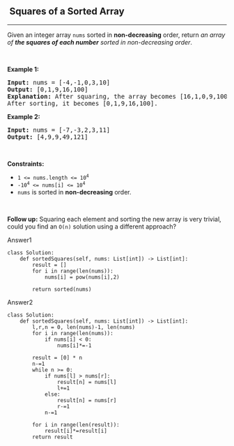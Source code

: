 <h2>  Squares of a Sorted Array</h2><hr><div><p>Given an integer array <code>nums</code> sorted in <strong>non-decreasing</strong> order, return <em>an array of <strong>the squares of each number</strong> sorted in non-decreasing order</em>.</p>

<p>&nbsp;</p>
<p><strong class="example">Example 1:</strong></p>

<pre><strong>Input:</strong> nums = [-4,-1,0,3,10]
<strong>Output:</strong> [0,1,9,16,100]
<strong>Explanation:</strong> After squaring, the array becomes [16,1,0,9,100].
After sorting, it becomes [0,1,9,16,100].
</pre>

<p><strong class="example">Example 2:</strong></p>

<pre><strong>Input:</strong> nums = [-7,-3,2,3,11]
<strong>Output:</strong> [4,9,9,49,121]
</pre>

<p>&nbsp;</p>
<p><strong>Constraints:</strong></p>

<ul>
	<li><code><span>1 &lt;= nums.length &lt;= </span>10<sup>4</sup></code></li>
	<li><code>-10<sup>4</sup> &lt;= nums[i] &lt;= 10<sup>4</sup></code></li>
	<li><code>nums</code> is sorted in <strong>non-decreasing</strong> order.</li>
</ul>

<p>&nbsp;</p>
<strong>Follow up:</strong> Squaring each element and sorting the new array is very trivial, could you find an <code>O(n)</code> solution using a different approach?</div>

Answer1
```
class Solution:
    def sortedSquares(self, nums: List[int]) -> List[int]:
        result = []
        for i in range(len(nums)):
            nums[i] = pow(nums[i],2)
            
        return sorted(nums)
```
Answer2
```
class Solution:
    def sortedSquares(self, nums: List[int]) -> List[int]:
        l,r,n = 0, len(nums)-1, len(nums)
        for i in range(len(nums)):
            if nums[i] < 0:
                nums[i]*=-1
                
        result = [0] * n
        n-=1
        while n >= 0:
            if nums[l] > nums[r]:
                result[n] = nums[l]
                l+=1
            else:
                result[n] = nums[r]
                r-=1
            n-=1
        
        for i in range(len(result)):
            result[i]*=result[i]
        return result
```
